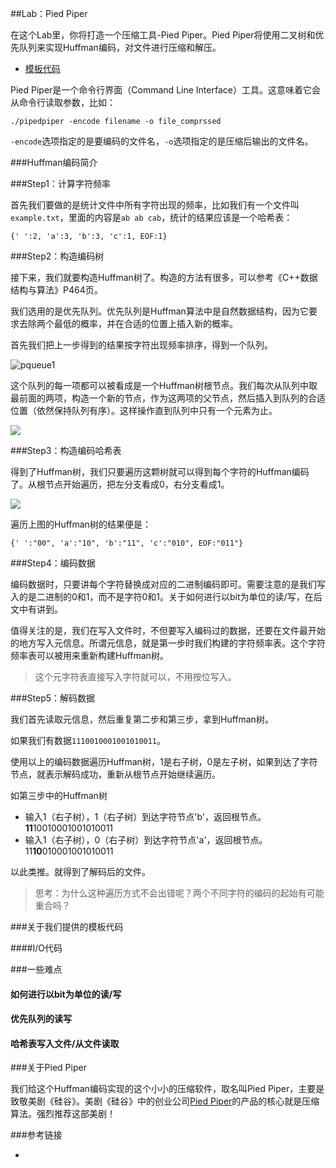 ##Lab：Pied Piper

在这个Lab里，你将打造一个压缩工具-Pied Piper。Pied Piper将使用二叉树和优先队列来实现Huffman编码，对文件进行压缩和解压。

+ [模板代码]()

Pied Piper是一个命令行界面（Command Line Interface）工具。这意味着它会从命令行读取参数，比如：

`./pipedpiper -encode filename -o file_comprssed`

`-encode`选项指定的是要编码的文件名，`-o`选项指定的是压缩后输出的文件名。

###Huffman编码简介

###Step1：计算字符频率

首先我们要做的是统计文件中所有字符出现的频率，比如我们有一个文件叫`example.txt`，里面的内容是`ab ab cab`，统计的结果应该是一个哈希表：

```
{' ':2, 'a':3, 'b':3, 'c':1, EOF:1}
```

###Step2：构造编码树

接下来，我们就要构造Huffman树了。构造的方法有很多，可以参考《C++数据结构与算法》P464页。

我们选用的是优先队列。优先队列是Huffman算法中是自然数据结构，因为它要求去除两个最低的概率，并在合适的位置上插入新的概率。

首先我们把上一步得到的结果按字符出现频率排序，得到一个队列。

![pqueue1](http://web.stanford.edu/class/cs106b/img/assn/huffman/pqueue1.png)

这个队列的每一项都可以被看成是一个Huffman树根节点。我们每次从队列中取最前面的两项，构造一个新的节点，作为这两项的父节点，然后插入到队列的合适位置（依然保持队列有序）。这样操作直到队列中只有一个元素为止。

![](http://web.stanford.edu/class/cs106b/img/assn/huffman/treegrid.png)


###Step3：构造编码哈希表

得到了Huffman树，我们只要遍历这颗树就可以得到每个字符的Huffman编码了。从根节点开始遍历，把左分支看成0，右分支看成1。

![](http://web.stanford.edu/class/cs106b/img/assn/huffman/tree1.png)

遍历上图的Huffman树的结果便是：

```
{' ':"00", 'a':"10", 'b':"11", 'c':"010", EOF:"011"}
```

###Step4：编码数据

编码数据时，只要讲每个字符替换成对应的二进制编码即可。需要注意的是我们写入的是二进制的0和1，而不是字符0和1。关于如何进行以bit为单位的读/写，在后文中有讲到。

值得关注的是，我们在写入文件时，不但要写入编码过的数据，还要在文件最开始的地方写入元信息。所谓元信息，就是第一步时我们构建的字符频率表。这个字符频率表可以被用来重新构建Huffman树。

> 这个元字符表直接写入字符就可以，不用按位写入。


###Step5：解码数据

我们首先读取元信息，然后重复第二步和第三步，拿到Huffman树。

如果我们有数据`1110010001001010011`。

使用以上的编码数据遍历Huffman树，1是右子树，0是左子树，如果到达了字符节点，就表示解码成功，重新从根节点开始继续遍历。

如第三步中的Huffman树

+ 输入1（右子树），1（右子树）到达字符节点'b'，返回根节点。**11**10010001001010011
+ 输入1（右子树），0（右子树）到达字符节点'a'，返回根节点。11**10**010001001010011

以此类推。就得到了解码后的文件。



>  思考：为什么这种遍历方式不会出错呢？两个不同字符的编码的起始有可能重合吗？

###关于我们提供的模板代码

####I/O代码

###一些难点

#### 如何进行以bit为单位的读/写

#### 优先队列的读写

#### 哈希表写入文件/从文件读取

###关于Pied Piper

我们给这个Huffman编码实现的这个小小的压缩软件，取名叫Pied Piper，主要是致敬美剧《硅谷》。美剧《硅谷》中的创业公司[Pied Piper](http://www.piedpiper.com)的产品的核心就是压缩算法。强烈推荐这部美剧！

###参考链接

+ [](https://www.youtube.com/watch?v=BZarC2LkjeI)



